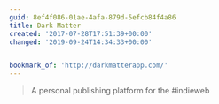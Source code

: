 ```yaml
---
guid: 8ef4f086-01ae-4afa-879d-5efcb84f4a86
title: Dark Matter
created: '2017-07-28T17:51:39+00:00'
changed: '2019-09-24T14:34:33+00:00'


bookmark_of: 'http://darkmatterapp.com/'
---
```



<blockquote>A personal publishing platform for the #indieweb</blockquote>
